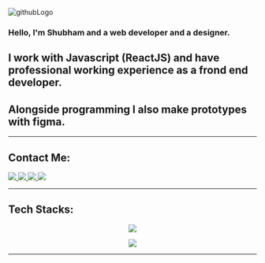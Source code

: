 <p align="center">

![githubLogo](https://user-images.githubusercontent.com/105226707/212465966-e8e6825a-09ab-4a09-939b-f3721f2ce887.png)

</p>

### Hello, I'm Shubham and a web developer and a designer. 

## I work with Javascript (ReactJS) and have professional working experience as a frond end developer. 
## Alongside programming I also make prototypes with figma.

<hr/>

## Contact Me:

  <a href = "mailto: tamrakarshubham23@gmail.com">
    <img src='https://img.shields.io/badge/Gmail-D14836?style=for-the-badge&logo=gmail&logoColor=white' />
  </a>
 
  
   <a href = "https://www.linkedin.com/in/shubham-tamrakar-790b03228/">
    <img src='https://img.shields.io/badge/LinkedIn-0077B5?style=for-the-badge&logo=linkedin&logoColor=white' />
  </a>
  
  
  <a href = "https://www.instagram.com/shubhh.t/">
    <img src='https://img.shields.io/badge/Instagram-E4405F?style=for-the-badge&logo=instagram&logoColor=white' />
  </a>
  
   <a href = "https://medium.com/@tamrakarshubham23">
    <img src='https://img.shields.io/badge/Medium-12100E?style=for-the-badge&logo=medium&logoColor=white' />
  </a>
   
<hr/>
  
  ## Tech Stacks:
  <p align="center">
  <a href="https://skillicons.dev">
    <img src="https://skillicons.dev/icons?i=html,css,js,ts,redux,react,sass,tailwind,styledcomponents,&perline=5" />
  </a>
</p>
<p align="center">
  <a href="https://skillicons.dev">
    <img src="https://skillicons.dev/icons?i=git,figma,ps" />
  </a>
</p>
  <hr/>
